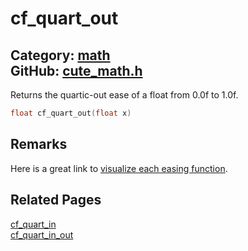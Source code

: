 [](../header.md ':include')

# cf_quart_out

Category: [math](https://github.com/RandyGaul/cute_framework/blob/master/docs/api_reference?id=math)  
GitHub: [cute_math.h](https://github.com/RandyGaul/cute_framework/blob/master/include/cute_math.h)  
---

Returns the quartic-out ease of a float from 0.0f to 1.0f.

```cpp
float cf_quart_out(float x)
```

## Remarks

Here is a great link to [visualize each easing function](https://easings.net/).

## Related Pages

[cf_quart_in](https://github.com/RandyGaul/cute_framework/blob/master/docs/math/cf_quart_in.md)  
[cf_quart_in_out](https://github.com/RandyGaul/cute_framework/blob/master/docs/math/cf_quart_in_out.md)  
